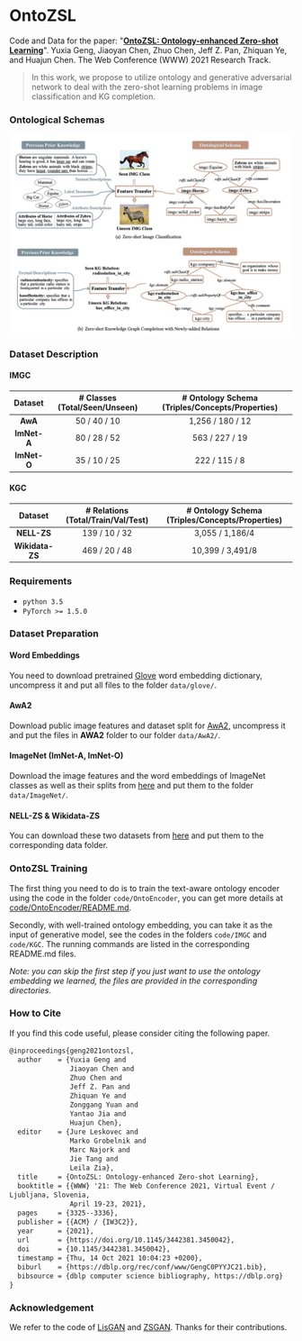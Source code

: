 # OntoZSL

Code and Data for the paper: "[**OntoZSL: Ontology-enhanced Zero-shot Learning**](https://dl.acm.org/doi/10.1145/3442381.3450042)".
Yuxia Geng, Jiaoyan Chen, Zhuo Chen, Jeff Z. Pan, Zhiquan Ye, and Huajun Chen.
The Web Conference (WWW) 2021 Research Track.
> In this work, we propose to utilize ontology and generative adversarial network to deal with the zero-shot learning problems in image classification and KG completion.

### Ontological Schemas
![Ontological Schema snapshots](https://github.com/genggengcss/OntoZSL/blob/master/data/ontological_schema_snapshots.jpg)

### Dataset Description

#### IMGC
|Dataset| # Classes (Total/Seen/Unseen) | # Ontology Schema (Triples/Concepts/Properties) |  
|:------:|:------:|:------:| 
|**AwA**|50 / 40 / 10| 1,256 / 180 / 12| 
|**ImNet-A**|80 / 28 / 52|563 / 227 / 19|
|**ImNet-O**|35 / 10 / 25|222 / 115 / 8| 

#### KGC
|Dataset| # Relations (Total/Train/Val/Test) | # Ontology Schema (Triples/Concepts/Properties) |
|:------:|:------:|:------:|
|**NELL-ZS**|139 / 10 / 32| 3,055 / 1,186/4|
|**Wikidata-ZS**|469 / 20 / 48|10,399 / 3,491/8|


### Requirements
- `python 3.5`
- `PyTorch >= 1.5.0`

### Dataset Preparation

#### Word Embeddings
You need to download pretrained [Glove](http://nlp.stanford.edu/data/glove.6B.zip) word embedding dictionary, uncompress it and put all files to the folder `data/glove/`.


#### AwA2
Download public image features and dataset split for [AwA2](http://datasets.d2.mpi-inf.mpg.de/xian/xlsa17.zip), uncompress it and put the files in **AWA2** folder to our folder `data/AwA2/`.


#### ImageNet (ImNet-A, ImNet-O)

Download the image features and the word embeddings of ImageNet classes as well as their splits from [here](https://drive.google.com/drive/folders/1An6nLXRRvlKSCbJoKKlqTNDvgN7PyvvW?usp=sharing) and put them to the folder `data/ImageNet/`.


#### NELL-ZS & Wikidata-ZS
You can download these two datasets from [here](https://github.com/Panda0406/Zero-shot-knowledge-graph-relational-learning) and put them to the corresponding data folder.


### OntoZSL Training
The first thing you need to do is to train the text-aware ontology encoder using the code in the folder `code/OntoEncoder`, you can get more details at [code/OntoEncoder/README.md](code/OntoEncoder/README.md).

Secondly, with well-trained ontology embedding, you can take it as the input of generative model, see the codes in the folders `code/IMGC` and `code/KGC`. The running commands are listed in the corresponding README.md files.

*Note: you can skip the first step if you just want to use the ontology embedding we learned, the files are provided in the corresponding directories*.

### How to Cite
If you find this code useful, please consider citing the following paper.
```bigquery
@inproceedings{geng2021ontozsl,
  author    = {Yuxia Geng and
               Jiaoyan Chen and
               Zhuo Chen and
               Jeff Z. Pan and
               Zhiquan Ye and
               Zonggang Yuan and
               Yantao Jia and
               Huajun Chen},
  editor    = {Jure Leskovec and
               Marko Grobelnik and
               Marc Najork and
               Jie Tang and
               Leila Zia},
  title     = {OntoZSL: Ontology-enhanced Zero-shot Learning},
  booktitle = {{WWW} '21: The Web Conference 2021, Virtual Event / Ljubljana, Slovenia,
               April 19-23, 2021},
  pages     = {3325--3336},
  publisher = {{ACM} / {IW3C2}},
  year      = {2021},
  url       = {https://doi.org/10.1145/3442381.3450042},
  doi       = {10.1145/3442381.3450042},
  timestamp = {Thu, 14 Oct 2021 10:04:23 +0200},
  biburl    = {https://dblp.org/rec/conf/www/GengC0PYYJC21.bib},
  bibsource = {dblp computer science bibliography, https://dblp.org}
}
```
### Acknowledgement
We refer to the code of [LisGAN](https://github.com/lijin118/LisGAN) and [ZSGAN](https://github.com/Panda0406/Zero-shot-knowledge-graph-relational-learning). Thanks for their contributions.
